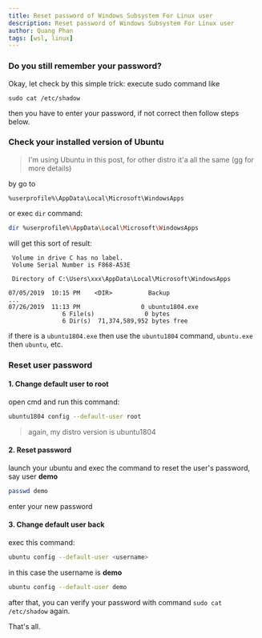 ```yaml
---
title: Reset password of Windows Subsystem For Linux user
description: Reset password of Windows Subsystem For Linux user
author: Quang Phan
tags: [wsl, linux]
---
```


### Do you still remember your password?

Okay, let check by this simple trick: execute sudo command like

```
sudo cat /etc/shadow
```

then you have to enter your password, if not correct then follow steps below.

### Check your installed version of Ubuntu

> I'm using Ubuntu in this post, for other distro it'a all the same (gg for more details)

by go to 

```
%userprofile%\AppData\Local\Microsoft\WindowsApps
```

or exec `dir` command:

```bash
dir %userprofile%\AppData\Local\Microsoft\WindowsApps
```

will get this sort of result:

```
 Volume in drive C has no label.
 Volume Serial Number is F868-A53E

 Directory of C:\Users\xxx\AppData\Local\Microsoft\WindowsApps

07/05/2019  10:15 PM    <DIR>          Backup
...
07/26/2019  11:13 PM                 0 ubuntu1804.exe
               6 File(s)              0 bytes
               6 Dir(s)  71,374,589,952 bytes free

```

if there is a `ubuntu1804.exe` then use the `ubuntu1804` command, `ubuntu.exe` then `ubuntu`, etc.

### Reset user password

#### 1. Change default user to root

open cmd and run this command:

```bash
ubuntu1804 config --default-user root
```

> again, my distro version is ubuntu1804

#### 2. Reset password

launch your ubuntu and exec the command to reset the user's password, say user **demo**

```bash
passwd demo
```

enter your new password

#### 3. Change default user back

exec this command:

```bash
ubuntu config --default-user <username>
```

in this case the username is **demo**

```bash
ubuntu config --default-user demo
```

after that, you can verify your password with command `sudo cat /etc/shadow` again.

That's all.
